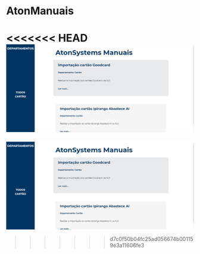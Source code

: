 # AtonManuais

<<<<<<< HEAD
![Goodcard01.jpg](https://github.com/vitormfrey/assestAtonManuais/blob/main/images/AtonManuais.PNG)
=======
![AtonManuais](https://github.com/vitormfrey/assestAtonManuais/blob/main/images/AtonManuais.PNG)
>>>>>>> d7c0f50b04fc25ad056674b001159e3a11606fe3
